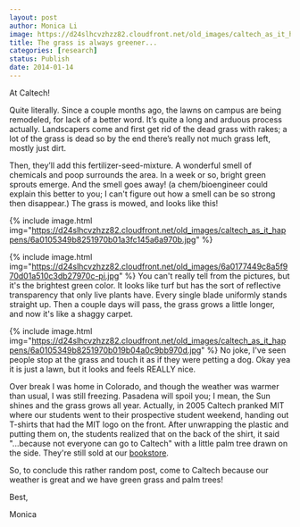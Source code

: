 ```yaml
---
layout: post
author: Monica Li
image: https://d24slhcvzhzz82.cloudfront.net/old_images/caltech_as_it_happens/6a0105349b8251970b01a510c3dd94970c.jpg
title: The grass is always greener... 
categories: [research]
status: Publish
date: 2014-01-14
---
```



At Caltech!

Quite literally. Since a couple months ago, the lawns on campus are being remodeled, for lack of a better word. It’s quite a long and arduous process actually. Landscapers come and first get rid of the dead grass with rakes; a lot of the grass is dead so by the end there’s really not much grass left, mostly just dirt.

Then, they’ll add this fertilizer-seed-mixture. A wonderful smell of chemicals and poop surrounds the area. In a week or so, bright green sprouts emerge. And the smell goes away! (a chem/bioengineer could explain this better to you; I can't figure out how a smell can be so strong then disappear.) The grass is mowed, and looks like this!


{% include image.html img="https://d24slhcvzhzz82.cloudfront.net/old_images/caltech_as_it_happens/6a0105349b8251970b01a3fc145a6a970b.jpg" %}


{% include image.html img="https://d24slhcvzhzz82.cloudfront.net/old_images/6a0177449c8a5f970d01a510c3db27970c-pi.jpg" %}
You can't really tell from the pictures, but it's the brightest green color. It looks like turf but has the sort of reflective transparency that only live plants have. Every single blade uniformly stands straight up. Then a couple days will pass, the grass grows a little longer, and now it's like a shaggy carpet.


{% include image.html img="https://d24slhcvzhzz82.cloudfront.net/old_images/caltech_as_it_happens/6a0105349b8251970b019b04a0c9bb970d.jpg" %}
No joke, I've seen people stop at the grass and touch it as if they were petting a dog. Okay yea it is just a lawn, but it looks and feels REALLY nice.

Over break I was home in Colorado, and though the weather was warmer than usual, I was still freezing. Pasadena will spoil you; I mean, the Sun shines and the grass grows all year. Actually, in 2005 Caltech pranked MIT where our students went to their prospective student weekend, handing out T-shirts that had the MIT logo on the front. After unwrapping the plastic and putting them on, the students realized that on the back of the shirt, it said "...because not everyone can go to Caltech" with a little palm tree drawn on the side. They're still sold at our <a href="https://bookstore.caltech.edu/catalogs/CatalogProductItems?Title=T-SHIRTS&amp;Sku=1*100424&amp;Source=GM&amp;Delc=Other%20Sizes%20or%20Colors%20Available" target="_self">bookstore</a>.

So, to conclude this rather random post, come to Caltech because our weather is great and we have green grass and palm trees!

Best,

Monica

